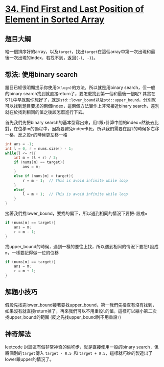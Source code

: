 # [34. Find First and Last Position of Element in Sorted Array](https://leetcode.com/problems/find-first-and-last-position-of-element-in-sorted-array/)

## 題目大綱
給一個排序好的array，以及`target`，找出`target`在這個array中第一次出現和最後一次出現的index，若找不到，返回`{-1, -1}`。

## 想法: 使用binary search
題目已經很明顯提示你使用`O(logn)`的方法，所以就是用binary search，但一般的binary search找到就直接return了，要怎麼找到第一個和最後一個呢? 其實在STL中早就幫你想好了，就是`std::lower_bound`以及`std::upper_bound`，分別就可以找到題目要求的兩個index，這兩個方法實作上非常接近binary search，差別就在於找到相同的值之後該怎麼進行下去。

首先我們先把binary search的基本型寫出來，用`l`跟`r`計算中間的index `m`然後去比對，在位移m的過程中，因為要避免index卡死，所以我們需要在設`l`的時候多右移一格，反之設`r`的時候更左移一格
```cpp
int ans = -1;
int l = 0, r = nums.size() - 1;
while(l <= r){
    int m = (l + r) / 2;
    if (nums[m] == target){
        ans = m;
    }
    else if (nums[m] > target){
        r = m - 1;  // This is avoid infinite while loop
    }
    else{
        l = m + 1;  // This is avoid infinite while loop
    }
}

```
接著我們找lower_bound，要找的偏下，所以遇到相同的情況下要把`r`設成`m`
```cpp
if (nums[m] == target){
    ans = m;
    r = m - 1;
}
```
找upper_bound的時候，遇到一樣的要往上找，所以遇到相同的情況下要把`l`設成`m`，一樣要記得做一位的位移
```cpp
if (nums[m] == target){
    ans = m;
    r = m + 1;
}
```

## 解題小技巧
假設先找完lower_bound接著要找upper_bound，第一我們先檢查有沒有找到，如果沒有就直接return掉了，再來我們可以不用重設`l`的值，這樣可以縮小第二次找upper_bound的範圍 (反之先找upper_bound則不用重設`r`)

## 神奇解法
leetcode 討論區有個非常神奇的偷吃步，就是直接使用一般的binary search，但將個別的`target`傳入 `target - 0.5 `和 `target + 0.5`，這樣就巧妙的製造出了lower跟upper的情況了。